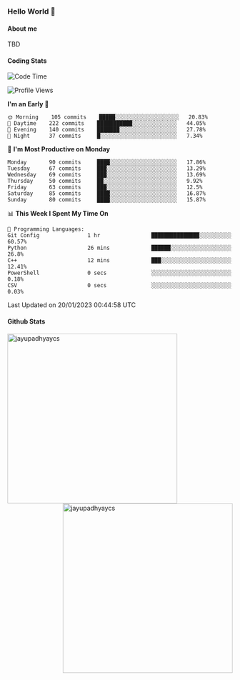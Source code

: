 ### Hello World 👋
#### About me
TBD
#### Coding Stats
<!--START_SECTION:waka-->
![Code Time](http://img.shields.io/badge/Code%20Time-342%20hrs%2037%20mins-blue)

![Profile Views](http://img.shields.io/badge/Profile%20Views-2-blue)

**I'm an Early 🐤** 

```text
🌞 Morning    105 commits    █████░░░░░░░░░░░░░░░░░░░░   20.83% 
🌆 Daytime    222 commits    ███████████░░░░░░░░░░░░░░   44.05% 
🌃 Evening    140 commits    ███████░░░░░░░░░░░░░░░░░░   27.78% 
🌙 Night      37 commits     █░░░░░░░░░░░░░░░░░░░░░░░░   7.34%

```
📅 **I'm Most Productive on Monday** 

```text
Monday       90 commits     ████░░░░░░░░░░░░░░░░░░░░░   17.86% 
Tuesday      67 commits     ███░░░░░░░░░░░░░░░░░░░░░░   13.29% 
Wednesday    69 commits     ███░░░░░░░░░░░░░░░░░░░░░░   13.69% 
Thursday     50 commits     ██░░░░░░░░░░░░░░░░░░░░░░░   9.92% 
Friday       63 commits     ███░░░░░░░░░░░░░░░░░░░░░░   12.5% 
Saturday     85 commits     ████░░░░░░░░░░░░░░░░░░░░░   16.87% 
Sunday       80 commits     ████░░░░░░░░░░░░░░░░░░░░░   15.87%

```


📊 **This Week I Spent My Time On** 

```text
💬 Programming Languages: 
Git Config               1 hr                ███████████████░░░░░░░░░░   60.57% 
Python                   26 mins             ██████░░░░░░░░░░░░░░░░░░░   26.8% 
C++                      12 mins             ███░░░░░░░░░░░░░░░░░░░░░░   12.41% 
PowerShell               0 secs              ░░░░░░░░░░░░░░░░░░░░░░░░░   0.18% 
CSV                      0 secs              ░░░░░░░░░░░░░░░░░░░░░░░░░   0.03%

```


 Last Updated on 20/01/2023 00:44:58 UTC
<!--END_SECTION:waka-->
#### Github Stats

<p  ><img align="left" src="https://github-readme-stats.vercel.app/api/top-langs?username=jayupadhyaycs&theme=tokyonight&show_icons=true&locale=en&layout=compact" alt="jayupadhyaycs" width="380px"  /> 
<img align="right" src="https://github-readme-streak-stats.herokuapp.com/?user=jayupadhyaycs&theme=tokyonight&" alt="jayupadhyaycs" width="380px"/>
</p>




<!--
**JayUpadhyayCS/JayUpadhyayCS** is a ✨ _special_ ✨ repository because its `README.md` (this file) appears on your GitHub profile.

Here are some ideas to get you started:

- 🔭 I’m currently working on ...
- 🌱 I’m currently learning ...
- 👯 I’m looking to collaborate on ...
- 🤔 I’m looking for help with ...
- 💬 Ask me about ...
- 📫 How to reach me: ...
- 😄 Pronouns: ...
- ⚡ Fun fact: ...
-->
